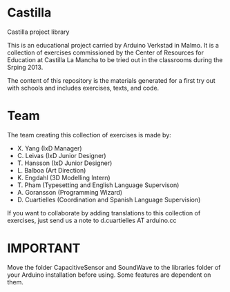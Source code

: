 Castilla
========

Castilla project library

This is an educational project carried by Arduino Verkstad in Malmo. It is a collection of exercises commissioned by the Center of Resources for Education at Castilla La Mancha to be tried out in the classrooms during the Srping 2013.

The content of this repository is the materials generated for a first try out with schools and includes exercises, texts, and code.

Team
====

The team creating this collection of exercises is made by:

- X. Yang (IxD Manager)
- C. Leivas (IxD Junior Designer)
- T. Hansson (IxD Junior Designer)
- L. Balboa (Art Direction)
- K. Engdahl (3D Modelling Intern)
- T. Pham (Typesetting and English Language Supervison)
- A. Goransson (Programming Wizard)
- D. Cuartielles (Coordination and Spanish Language Supervision)

If you want to collaborate by adding translations to this collection of exercises, just send us a note to d.cuartielles AT arduino.cc

IMPORTANT
=========

Move the folder CapacitiveSensor and SoundWave to the libraries folder of your Arduino installation before using. Some features are dependent on them.
